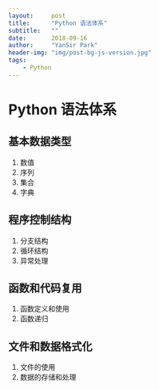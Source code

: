 ```yaml
---
layout:     post
title:      "Python 语法体系"
subtitle:   ""
date:       2018-09-16
author:     "YanSir Park"
header-img: "img/post-bg-js-version.jpg"
tags:
    - Python
---
```



# Python 语法体系

## 基本数据类型
1. 数值
2. 序列
3. 集合
4. 字典

## 程序控制结构
1. 分支结构
2. 循环结构
3. 异常处理

## 函数和代码复用

1. 函数定义和使用
2. 函数递归

## 文件和数据格式化

1. 文件的使用
2. 数据的存储和处理